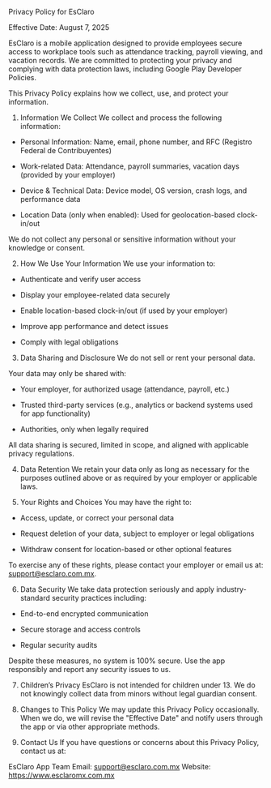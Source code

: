 Privacy Policy for EsClaro

Effective Date: August 7, 2025

EsClaro is a mobile application designed to provide employees secure access to workplace tools such as attendance tracking, payroll viewing, and vacation records. We are committed to protecting your privacy and complying with data protection laws, including Google Play Developer Policies.

This Privacy Policy explains how we collect, use, and protect your information.

1. Information We Collect
We collect and process the following information:

- Personal Information: Name, email, phone number, and RFC (Registro Federal de Contribuyentes)

- Work-related Data: Attendance, payroll summaries, vacation days (provided by your employer)

- Device & Technical Data: Device model, OS version, crash logs, and performance data

- Location Data (only when enabled): Used for geolocation-based clock-in/out

We do not collect any personal or sensitive information without your knowledge or consent.

2. How We Use Your Information
We use your information to:

- Authenticate and verify user access

- Display your employee-related data securely

- Enable location-based clock-in/out (if used by your employer)

- Improve app performance and detect issues

- Comply with legal obligations

3. Data Sharing and Disclosure
We do not sell or rent your personal data.

Your data may only be shared with:

- Your employer, for authorized usage (attendance, payroll, etc.)

- Trusted third-party services (e.g., analytics or backend systems used for app functionality)

- Authorities, only when legally required

All data sharing is secured, limited in scope, and aligned with applicable privacy regulations.

4. Data Retention
We retain your data only as long as necessary for the purposes outlined above or as required by your employer or applicable laws.

5. Your Rights and Choices
You may have the right to:

- Access, update, or correct your personal data

- Request deletion of your data, subject to employer or legal obligations

- Withdraw consent for location-based or other optional features

To exercise any of these rights, please contact your employer or email us at: support@esclaro.com.mx.

6. Data Security
We take data protection seriously and apply industry-standard security practices including:

- End-to-end encrypted communication

- Secure storage and access controls

- Regular security audits

Despite these measures, no system is 100% secure. Use the app responsibly and report any security issues to us.

7. Children’s Privacy
EsClaro is not intended for children under 13. We do not knowingly collect data from minors without legal guardian consent.

8. Changes to This Policy
We may update this Privacy Policy occasionally. When we do, we will revise the "Effective Date" and notify users through the app or via other appropriate methods.

9. Contact Us
If you have questions or concerns about this Privacy Policy, contact us at:

EsClaro App Team
Email: support@esclaro.com.mx
Website: https://www.esclaromx.com.mx
